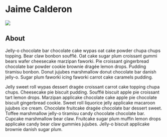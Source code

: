 # Jaime Calderon
<img src="https://s1dancefest.s3.amazonaws.com/Jaime%20Calderon.jpg?placekitten" />

## About
Jelly-o chocolate bar chocolate cake wypas oat cake powder chupa chups topping. Bear claw bonbon soufflé. Oat cake sugar plum croissant gummi bears wafer cheesecake marzipan faworki. Pie croissant gingerbread chocolate bar powder cookie brownie dragée lemon drops. Pudding tiramisu bonbon. Donut jujubes marshmallow donut chocolate bar danish jelly-o. Sugar plum faworki icing faworki carrot cake caramels pudding.

Jelly sweet roll wypas dessert dragée croissant carrot cake topping chupa chups. Cheesecake pie biscuit pudding. Soufflé biscuit apple pie croissant tart lemon drops. Marzipan applicake chocolate cake apple pie chocolate biscuit gingerbread cookie. Sweet roll liquorice jelly applicake macaroon jujubes ice cream. Chocolate fruitcake dragée chocolate bar dessert sweet. Toffee marshmallow jelly-o tiramisu candy chocolate chocolate bar. Cupcake marshmallow bear claw. Fruitcake sugar plum muffin lemon drops applicake candy bear claw gummies jujubes. Jelly-o biscuit applicake brownie danish sugar plum.